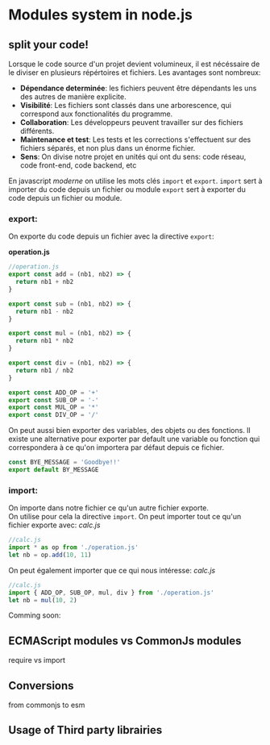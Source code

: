 # Modules system in node.js

## split your code!

Lorsque le code source d'un projet devient volumineux, il est nécéssaire de le diviser en plusieurs répértoires et fichiers.
Les avantages sont nombreux:

- **Dépendance determinée**: les fichiers peuvent être dépendants les uns des autres de manière explicite.
- **Visibilité**: Les fichiers sont classés dans une arborescence, qui correspond aux fonctionalités du programme.
- **Collaboration**: Les développeurs peuvent travailler sur des fichiers différents.
- **Maintenance et test**: Les tests et les corrections s'effectuent sur des fichiers séparés, et non plus dans un énorme fichier.
- **Sens**: On divise notre projet en unités qui ont du sens: code réseau, code front-end, code backend, etc

En javascript _moderne_ on utilise les mots clés `import` et `export`.
`import` sert à importer du code depuis un fichier ou module
`export` sert à exporter du code depuis un fichier ou module.

### **export**:

On exporte du code depuis un fichier avec la directive `export`:

**operation.js**

```js
//operation.js
export const add = (nb1, nb2) => {
  return nb1 + nb2
}

export const sub = (nb1, nb2) => {
  return nb1 - nb2
}

export const mul = (nb1, nb2) => {
  return nb1 * nb2
}

export const div = (nb1, nb2) => {
  return nb1 / nb2
}

export const ADD_OP = '+'
export const SUB_OP = '-'
export const MUL_OP = '*'
export const DIV_OP = '/'
```

On peut aussi bien exporter des variables, des objets ou des fonctions.
Il existe une alternative pour exporter par default une variable ou fonction qui correspondera à ce qu'on importera par défaut depuis ce fichier.

```js
const BYE_MESSAGE = 'Goodbye!!'
export default BY_MESSAGE
```

### **import**:

On importe dans notre fichier ce qu'un autre fichier exporte.  
On utilise pour cela la directive `import`.
On peut importer tout ce qu'un fichier exporte avec:
_calc.js_

```js
//calc.js
import * as op from './operation.js'
let nb = op.add(10, 11)
```

On peut également importer que ce qui nous intéresse:
_calc.js_

```js
//calc.js
import { ADD_OP, SUB_OP, mul, div } from './operation.js'
let nb = mul(10, 2)
```

Comming soon:

## ECMAScript modules vs CommonJs modules

require vs import

## Conversions

from commonjs to esm

## Usage of Third party librairies
